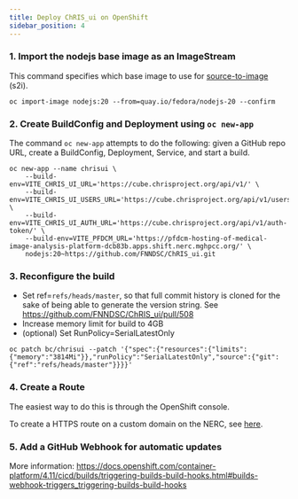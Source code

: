 ```yaml
---
title: Deploy ChRIS_ui on OpenShift
sidebar_position: 4
---
```


### 1. Import the nodejs base image as an ImageStream

This command specifies which base image to use for
[source-to-image](https://github.com/openshift/source-to-image) (s2i).

```shell
oc import-image nodejs:20 --from=quay.io/fedora/nodejs-20 --confirm
```

### 2. Create BuildConfig and Deployment using `oc new-app`

The command `oc new-app` attempts to do the following: given a GitHub repo URL,
create a BuildConfig, Deployment, Service, and start a build.

```shell
oc new-app --name chrisui \
    --build-env=VITE_CHRIS_UI_URL='https://cube.chrisproject.org/api/v1/' \
    --build-env=VITE_CHRIS_UI_USERS_URL='https://cube.chrisproject.org/api/v1/users/' \
    --build-env=VITE_CHRIS_UI_AUTH_URL='https://cube.chrisproject.org/api/v1/auth-token/' \
    --build-env=VITE_PFDCM_URL='https://pfdcm-hosting-of-medical-image-analysis-platform-dcb83b.apps.shift.nerc.mghpcc.org/' \
    nodejs:20~https://github.com/FNNDSC/ChRIS_ui.git
```


### 3. Reconfigure the build

- Set ref=`refs/heads/master`, so that full commit history is cloned for the sake of
  being able to generate the version string. See https://github.com/FNNDSC/ChRIS_ui/pull/508
- Increase memory limit for build to 4GB
- (optional) Set RunPolicy=SerialLatestOnly

```shell
oc patch bc/chrisui --patch '{"spec":{"resources":{"limits":{"memory":"3814Mi"}},"runPolicy":"SerialLatestOnly","source":{"git":{"ref":"refs/heads/master"}}}}'
```

### 4. Create a Route

The easiest way to do this is through the OpenShift console.

To create a HTTPS route on a custom domain on the NERC, see [here](/docs/internal/nerc/https).

### 5. Add a GitHub Webhook for automatic updates

More information: https://docs.openshift.com/container-platform/4.11/cicd/builds/triggering-builds-build-hooks.html#builds-webhook-triggers_triggering-builds-build-hooks
